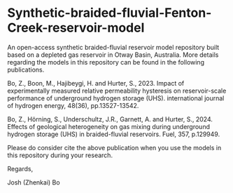 # Synthetic-braided-fluvial-Fenton-Creek-reservoir-model
An open-access synthetic braided-fluvial reservoir model repository built based on a depleted gas reservoir in Otway Basin, Australia.
More details regarding the models in this repository can be found in the following publications. 

Bo, Z., Boon, M., Hajibeygi, H. and Hurter, S., 2023. Impact of experimentally measured relative permeability hysteresis on reservoir-scale performance of underground hydrogen storage (UHS). international journal of hydrogen energy, 48(36), pp.13527-13542.

Bo, Z., Hörning, S., Underschultz, J.R., Garnett, A. and Hurter, S., 2024. Effects of geological heterogeneity on gas mixing during underground hydrogen storage (UHS) in braided-fluvial reservoirs. Fuel, 357, p.129949.

Please do consider cite the above publication when you use the models in this repository during your research. 

 Regards,

 Josh (Zhenkai) Bo
